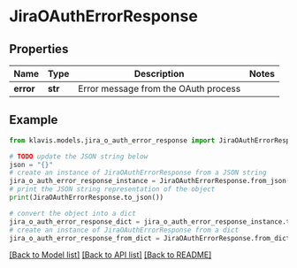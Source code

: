 # JiraOAuthErrorResponse


## Properties

Name | Type | Description | Notes
------------ | ------------- | ------------- | -------------
**error** | **str** | Error message from the OAuth process | 

## Example

```python
from klavis.models.jira_o_auth_error_response import JiraOAuthErrorResponse

# TODO update the JSON string below
json = "{}"
# create an instance of JiraOAuthErrorResponse from a JSON string
jira_o_auth_error_response_instance = JiraOAuthErrorResponse.from_json(json)
# print the JSON string representation of the object
print(JiraOAuthErrorResponse.to_json())

# convert the object into a dict
jira_o_auth_error_response_dict = jira_o_auth_error_response_instance.to_dict()
# create an instance of JiraOAuthErrorResponse from a dict
jira_o_auth_error_response_from_dict = JiraOAuthErrorResponse.from_dict(jira_o_auth_error_response_dict)
```
[[Back to Model list]](../README.md#documentation-for-models) [[Back to API list]](../README.md#documentation-for-api-endpoints) [[Back to README]](../README.md)


